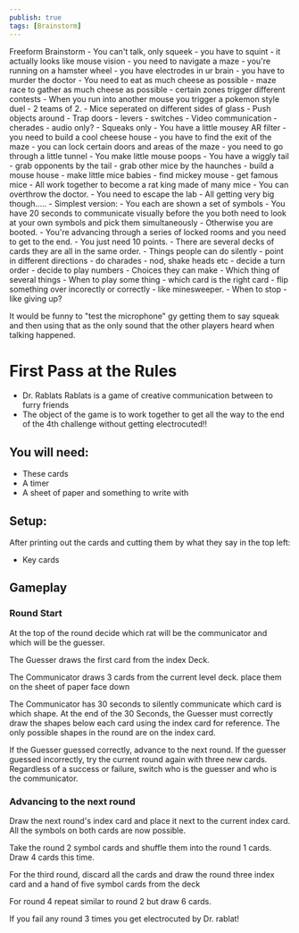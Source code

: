 ```yaml
---
publish: true
tags: [Brainstorm]
---
```


Freeform Brainstorm
    -   You can't talk, only squeek
    -   you have to squint
    -   it actually looks like mouse vision
    -   you need to navigate a maze
    -   you're running on a hamster wheel
    -   you have electrodes in ur brain
    -   you have to murder the doctor
    -   You need to eat as much cheese as possible
        -   maze race to gather as much cheese as possible
        -   certain zones trigger different contests
        -   When you run into another mouse you trigger a pokemon style duel
        -   2 teams of 2.
        -   Mice seperated on different sides of glass
    -   Push objects around
    -   Trap doors
    -   levers
    -   switches
    -   Video communication
        -   cherades
        -   audio only?
        -   Squeaks only
        -   You have a little mousey AR filter
    -   you need to build a cool cheese house
    -   you have to find the exit of the maze
    -   you can lock certain doors and areas of the maze
    -   you need to go through a little tunnel
    -   You make little mouse poops
    -   You have a wiggly tail
    -   grab opponents by the tail
    -   grab other mice by the haunches
    -   build a mouse house
    -   make little mice babies
    -   find mickey mouse
    -   get famous mice
    -   All work together to become a rat king made of many mice
    -   You can overthrow the doctor.
    -   You need to escape the lab
    -   All getting very big though.....
    -   Simplest version:
        -   You each are shown a set of symbols
        -   You have 20 seconds to communicate visually before the you both need to look at your own symbols and pick them simultaneously
        -   Otherwise you are booted.
        -   You're advancing through a series of locked rooms and you need to get to the end.
        -   You just need 10 points.
        -   There are several decks of cards they are all in the same order.
    -   Things people can do silently
        -   point in different directions
        -   do charades
        -   nod, shake heads etc
        -   decide a turn order
        -   decide to play numbers
    -   Choices they can make
        -   Which thing of several things
        -   When to play some thing
        -   which card is the right card
        -   flip something over incorectly or correctly
        -   like minesweeper.
        -   When to stop
        -   like giving up?

It would be funny to "test the microphone" gy getting them to say squeak and then using that as the only sound that the other players heard when talking happened.

# First Pass at the Rules
-   Dr. Rablats Rablats is a game of creative communication between to furry friends
-   The object of the game is to work together to get all the way to the end of the 4th challenge without getting electrocuted!!

## You will need:
- These cards
- A timer
- A sheet of paper and something to write with

## Setup:
After printing out the cards and cutting them by what they say in the top left:
- Key cards 

## Gameplay

### Round Start
At the top of the round decide which rat will be the communicator and which will be the guesser.

The Guesser draws the first card from the index Deck.

The Communicator draws 3 cards from the current level deck. place them on the sheet of paper face down

The Communicator has 30 seconds to silently communicate which card is which shape.
At the end of the 30 Seconds, the Guesser must correctly draw the shapes below each card using the index card for reference. The only possible shapes in the round are on the index card.

If the Guesser guessed correctly, advance to the next round. If the guesser guessed incorrectly, try the current round again with three new cards.
Regardless of a success or failure, switch who is the guesser and who is the communicator.

### Advancing to the next round
Draw the next round's index card and place it next to the current index card. All the symbols on both cards are now possible.

Take the round 2 symbol cards and shuffle them into the round 1 cards. Draw 4 cards this time.

For the third round, discard all the cards and draw the round three index card and a hand of five symbol cards from the deck

For round 4 repeat similar to round 2 but draw 6 cards.

If you fail any round 3 times you get electrocuted by Dr. rablat!